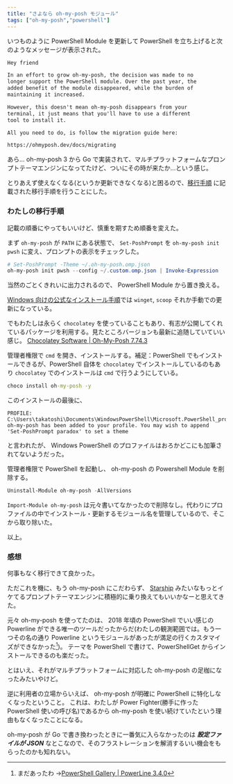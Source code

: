 ```yaml
---
title: "さよなら oh-my-posh モジュール"
tags: ["oh-my-posh","powershell"]
---
```


いつものように PowerShell Module を更新して PowerShell を立ち上げると次のようなメッセージが表示された。

```txt
Hey friend

In an effort to grow oh-my-posh, the decision was made to no
longer support the PowerShell module. Over the past year, the
added benefit of the module disappeared, while the burden of
maintaining it increased.

However, this doesn't mean oh-my-posh disappears from your
terminal, it just means that you'll have to use a different
tool to install it.

All you need to do, is follow the migration guide here:

https://ohmyposh.dev/docs/migrating
```

あら... oh-my-posh 3 から Go で実装されて、マルチプラットフォームなプロンプトテーマエンジンになってたけど、ついにその時が来たか...という感じ。

とりあえず使えなくなる(というか更新できなくなる)と困るので、[移行手順](https://ohmyposh.dev/docs/migrating) に記載された移行手順を行うことにした。

### わたしの移行手順

記載の順番にやってもいいけど、慎重を期すため順番を変えた。

まず `oh-my-posh` が `PATH` にある状態で、 `Set-PoshPrompt` を `oh-my-posh init pwsh` に変え、プロンプトの表示をチェックした。

```powershell
# Set-PoshPrompt -Theme ~/.oh-my-posh.omp.json
oh-my-posh init pwsh --config ~/.custom.omp.json | Invoke-Expression
```

当然のごとくきれいに出力されるので、 PowerShell Module から置き換える。

[Windows 向けの公式なインストール手順](https://ohmyposh.dev/docs/installation/windows)では `winget`, `scoop` それか手動での更新になっている。

でもわたしは永らく `chocolatey` を使っていることもあり、有志が公開してくれているパッケージを利用する。見たところバージョンも最新に追随していていい感じ。
[Chocolatey Software | Oh-My-Posh 7.74.3](https://community.chocolatey.org/packages/oh-my-posh#versionhistory)

管理者権限で `cmd` を開き、インストールする。補足：PowerShell でもインストールできるが、PowerShell 自体を `chocolatey` でインストールしているのもあり `chocolatey` でのインストールは `cmd` で行うようにしている。

```cmd
choco install oh-my-posh -y
```

このインストールの最後に、

```plaintext
PROFILE: C:\Users\takatoshi\Documents\WindowsPowerShell\Microsoft.PowerShell_profile.ps1
oh-my-posh has been added to your profile. You may wish to append 'Set-PoshPrompt paradox' to set a theme
```

と言われたが、 Windows PowerShell のプロファイルはおろかどこにも加筆されてないようだった。

管理者権限で PowerShell を起動し、 oh-my-posh の Powershell Module を削除する。

```powershell
Uninstall-Module oh-my-posh -AllVersions
```

`Import-Module oh-my-posh` は元々書いてなかったので削除なし。代わりにプロファイルの中でインストール・更新するモジュール名を管理しているので、そこから取り除いた。

以上。

### 感想

何事もなく移行できて良かった。

ただこれを機に、もう oh-my-posh にこだわらず、 [Starship](https://starship.rs/) みたいなもっとイケてるプロンプトテーマエンジンに積極的に乗り換えてもいいかなーと思えてきた。

元々 oh-my-posh を使ってたのは、 2018 年頃の PowerShell でいい感じの Powerline ができる唯一のツールだったからだ(わたしの観測範囲では。もう一つその名の通り Powerline というモジュールがあったが満足の行くカスタマイズができなかった[^1])。
テーマを PowerShell で書けて、PowerShellGet からインストールできるのも楽だった。

とはいえ、それがマルチプラットフォームに対応した oh-my-posh の足枷になったみたいやけど。

逆に利用者の立場からいえば、 oh-my-posh が明確に PowerShell に特化しなくなったということ。
これは、わたしが Power Fighter(勝手に作った PowerShell 使いの呼び名)であるから oh-my-posh を使い続けていたという理由もなくなったことになる。

oh-my-posh が Go で書き換わったときに一番気に入らなかったのは _**設定ファイルが JSON**_ なとこなので、そのフラストレーションを解消するいい機会をもらったのかも知れない。

[^1]: まだあったわ →[PowerShell Gallery | PowerLine 3.4.0](https://www.powershellgallery.com/packages/PowerLine/3.4.0)
